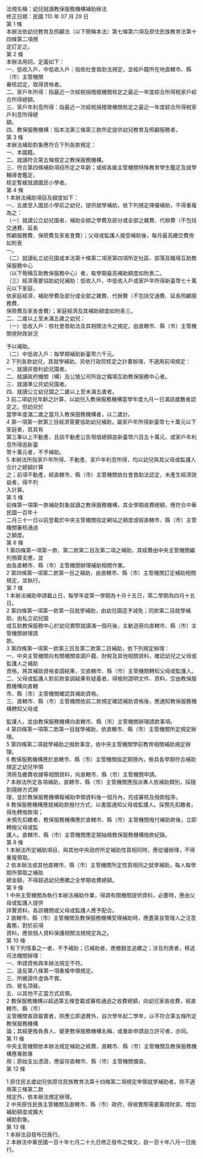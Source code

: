 法規名稱：幼兒就讀教保服務機構補助辦法  
修正日期：民國 110 年 07 月 29 日  
第 1 條  
本辦法依幼兒教育及照顧法（以下簡稱本法）第七條第六項及原住民族教育法第十四條第二項規  
定訂定之。  
第 2 條  
本辦法用詞，定義如下：  
一、低收入戶、中低收入戶：指依社會救助法規定，並經戶籍所在地直轄市、縣（市）主管機關  
審核認定，取得資格者。  
二、家戶年所得：指最近一次經稅捐稽徵機關核定之最近一年度綜合所得稅家戶綜合所得總額。  
三、家戶年利息所得：指最近一次經稅捐稽徵機關核定之最近一年度綜合所得稅家戶利息所得總  
額。  
四、教保服務機構：指本法第三條第三款所定提供幼兒教育及照顧服務者。  
第 3 條  
本辦法補助對象應符合下列各款規定：  
一、本國籍。  
二、就讀符合第五條規定之教保服務機構。  
三、符合第四條補助項目所定之年齡；或經各級主管機關特殊教育學生鑑定及就學輔導會鑑定，  
核定暫緩就讀國民小學者。  
第 4 條  
1 本辦法補助項目及額度如下：  
一、五歲至入國民小學前之幼兒，提供就學補助，依下列規定擇優補助，不得重複為之：  
（一）就讀公立幼兒園者，補助全額之學費及部分或全部之雜費、代辦費（不包括交通費、延長  
照顧服務費、保險費及家長會費）；父母或監護人接受補助後，每月最高繳交費用如附表  
一。  
（二）就讀私立幼兒園或本法第十條第二項至第四項所定社區、部落及職場互助教保服務中心  
（以下簡稱互助教保服務中心）者，每學期最高補助額度如附表二。  
（三）經濟需要協助幼兒補助：低收入戶、中低收入戶或家戶年所得新臺幣七十萬元以下家庭，  
依家庭經濟，補助學費及部分或全部之雜費、代辦費（不包括交通費、延長照顧服務費、  
保險費及家長會費）；家庭經濟及其補助額度如附表三。  
二、二歲以上至未滿五歲之幼兒：  
（一）低收入戶：依社會救助法及其相關法令之規定，由直轄市、縣（市）主管機關視財政狀況  


予以補助。  
（二）中低收入戶：每學期補助新臺幣六千元。  
2 下列各款幼兒，其就學補助，另依行政院核定之計畫辦理，不適用前項規定：  
一、就讀非營利幼兒園者。  
二、就讀政府機關（構）及公營公司所設之職場互助教保服務中心者。  
三、就讀準公共幼兒園者。  
四、就讀公立幼兒園之二歲以上至未滿五歲者。  
3 前二項幼兒年齡之計算，以幼兒入教保服務機構當學年度九月一日滿該歲數者認定之。但幼兒於  
當學年度滿二歲之當月入教保服務機構者，以二歲計。  
4 第一項第一款第三目經濟需要協助幼兒補助，屬家戶年所得新臺幣七十萬元以下家庭者，其具有  
第三筆以上不動產，且該不動產公告現值總額逾新臺幣六百五十萬元，或家戶年利息所得逾新臺  
幣十萬元者，不予補助。  
5 本辦法所指家戶年所得、不動產、家戶年利息所得，均以幼兒與其父母或監護人合計之總額計算  
之；前項不動產，經直轄市、縣（市）主管機關依社會救助法認定，未產生經濟效益者，得不列  
入計算。  
第 5 條  
前條第一項第一款補助對象就讀之教保服務機構，其全學期收費總額，應符合中華民國一百年十  
二月三十一日以前登載於中央主管機關指定網站之額度或經直轄市、縣（市）主管機關審核通過  
之額度。  
第 6 條  
1 第四條第一項第一款、第二款第二目及第二項之補助，其經費由中央主管機關編列預算支應，並  
由各直轄市、縣（市）主管機關辦理補助相關作業。  
2 第四條第一項第二款第一目之補助，由直轄市、縣（市）主管機關訂定補助相關規定，並執行。  
第 7 條  
1 本辦法補助申請截止日，每學年度第一學期為十月十五日，第二學期為四月十五日。  
2 第四條第一項第一款第一目就學補助，由幼兒園逕予減免；同款第二目就學補助，由私立幼兒園  
或互助教保服務中心於幼兒實際就讀滿一個月後，主動造冊向直轄市、縣（市）主管機關辦理請  
款。  
3 第四條第一項第一款第三目及第二款第二目補助，依下列規定辦理：  
一、中央主管機關向有關機關查調戶籍、財稅及其他相關資料，確認幼兒之父母或監護人之補助  
資格，將其補助資格查調結果，交直轄市、縣（市）主管機關轉知父母或監護人。  
二、父母或監護人對前款查調結果有疑義者，得檢附證明文件、資料，交由教保服務機構向直轄  
市、縣（市）主管機關確認其補助資格。  
三、直轄市、縣（市）主管機關依前二款規定確認補助資格後，應通知教保服務機構轉知父母或  


監護人，並由教保服務機構向直轄市、縣（市）主管機關辦理請款事項。  
4 第四條第一項第二款第一目就學補助，依直轄市、縣（市）主管機關所定規定辦理。  
5 第四條第二項就學補助之撥款事宜，依中央主管機關學前教育相關補助規定辦理。  
6 教保服務機構應於直轄市、縣（市）主管機關指定期限內，檢具各學期符合補助規定之幼兒申領  
清冊及繳費收據等相關資料，向直轄市、縣（市）主管機關申請。  
7 本辦法所定各項補助，直轄市、縣（市）主管機關應指派專人依補助類別，採隨到隨辦方式辦  
理，並於教保服務機構報補助申領資料後一個月內，完成審核及撥款程序。  
8 教保服務機構應就補助款撥付方式，以書面通知父母或監護人。採預先扣繳者，得免轉撥款項；  
未預先扣繳者，教保服務機構應於直轄市、縣（市）主管機關撥付補助款後，立即轉撥父母或監  
護人。直轄市、縣（市）主管機關應定期抽檢教保服務機構撥款紀錄。  
第 8 條  
1 本辦法所定補助項目，與其他中央政府所定補助性質相同時，應從優辦理，不得重複領取。  
2 依本辦法或其他直轄市、縣（市）主管機關所定性質相同之就學補助，每人每學期所領取之補助  
總金額，不得超過幼兒應繳之全學期收費總額。  
第 9 條  
1 中央主管機關為執行本辦法補助作業，得請有關機關提供資料，必要時，應由父母或監護人提供  
詳實資料，各該機關或父母或監護人應予配合。  
2 直轄市、縣（市）主管機關及教保服務機構受理補助時，應盡善良管理人之注意義務，對於前項  
資料，應依個人資料保護相關法規規定為之。  
第 10 條  
1 有下列情事之一者，不予補助；已補助者，應撤銷並追繳之；涉及刑責者，移送司法機關辦理：  
一、申請資格與本辦法規定不符。  
二、違反第八條第一項重複申領規定。  
三、所繳證件虛偽不實。  
四、冒名頂替。  
五、以其他不正當方式具領。  
2 教保服務機構以超過第五條登載或審核通過之收費總額，向幼兒家長收費，經直轄市、縣（市）  
主管機關查證屬實者，除應立即退費外，自次學年起二學年，以不符合第五條所定教保服務機構  
論；其經更換負責人、變更教保服務機構名稱，或重新申請設立許可者，亦同。  
第 11 條  
中央主管機關依本辦法規定補助之經費，直轄市、縣（市）主管機關及教保服務機構應專款專  
用；原始支出憑證，應留存直轄市、縣（市）主管機關備查。  
第 12 條  


1 原住民五歲幼兒依原住民族教育法第十四條第二項規定申領就學補助者，除不適用第三條第二款  
規定外，依本辦法規定辦理。  
2 中央原住民族主管機關及直轄市、縣（市）政府，得視實際需要籌措財源，增加補助額度或擴大  
補助對象。  
第 13 條  
1 本辦法自發布日施行。  
2 本辦法中華民國一百十年七月二十九日修正發布之條文，自一百十年八月一日施行。  


